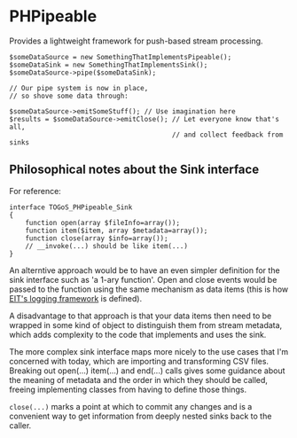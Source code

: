 # PHPipeable

Provides a lightweight framework for push-based stream processing.

```
$someDataSource = new SomethingThatImplementsPipeable();
$someDataSink = new SomethingThatImplementsSink();
$someDataSource->pipe($someDataSink);

// Our pipe system is now in place,
// so shove some data through:

$someDataSource->emitSomeStuff(); // Use imagination here
$results = $someDataSource->emitClose(); // Let everyone know that's all,
                                         // and collect feedback from sinks
```

## Philosophical notes about the Sink interface

For reference:

```
interface TOGoS_PHPipeable_Sink
{
	function open(array $fileInfo=array());
	function item($item, array $metadata=array());
	function close(array $info=array());
	// __invoke(...) should be like item(...)
}
```

An alterntive approach would be to have an even simpler definition for the sink interface such as 'a 1-ary function'.
Open and close events would be passed to the function using the same mechanism as data items
(this is how <a href="https://github.com/EarthlingInteractive/PHPLogging">EIT's logging framework</a> is defined).

A disadvantage to that approach is that your data items then need to be wrapped in some kind of object
to distinguish them from stream metadata, which adds complexity to the code that implements and
uses the sink.

The more complex sink interface maps more nicely to the use cases that I'm concerned with today,
which are importing and transforming CSV files.
Breaking out open(...) item(...) and end(...) calls gives some guidance about the
meaning of metadata and the order in which they should be called,
freeing implementing classes from having to define those things.

```close(...)``` marks a point at which to commit any changes and is a convenient way to
get information from deeply nested sinks back to the caller.
